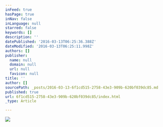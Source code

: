 ```yaml
---
inFeed: true
hasPage: true
inNav: false
inLanguage: null
starred: false
keywords: []
description: ''
datePublished: '2016-03-13T06:25:36.388Z'
dateModified: '2016-03-13T06:25:11.998Z'
authors: []
publisher:
  name: null
  domain: null
  url: null
  favicon: null
title: ''
author: []
sourcePath: _posts/2016-03-13-6f1cd515-2758-43e3-909b-620bf039dc85.md
published: true
url: 6f1cd515-2758-43e3-909b-620bf039dc85/index.html
_type: Article

---
```

![](https://the-grid-user-content.s3-us-west-2.amazonaws.com/2ceee731-52dd-469d-95d4-c354b8381b98.jpg)